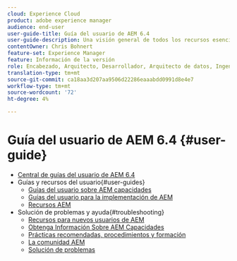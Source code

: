 ```yaml
---
cloud: Experience Cloud
product: adobe experience manager
audience: end-user
user-guide-title: Guía del usuario de AEM 6.4
user-guide-description: Una visión general de todos los recursos esenciales para comprender, instalar, administrar y usar AEM 6.4.
contentOwner: Chris Bohnert
feature-set: Experience Manager
feature: Información de la versión
role: Encabezado, Arquitecto, Desarrollador, Arquitecto de datos, Ingeniero de datos, Administrador, Profesional de negocios
translation-type: tm+mt
source-git-commit: ca18aa3d207aa9506d22286eaaabdd0991d8e4e7
workflow-type: tm+mt
source-wordcount: '72'
ht-degree: 4%

---
```



# Guía del usuario de AEM 6.4 {#user-guide}

+ [Central de guías del usuario de AEM 6.4](home.md)
+ Guías y recursos del usuario{#user-guides}
   + [Guías del usuario sobre AEM capacidades](capabilities.md)
   + [Guías del usuario para la implementación de AEM](implementation.md)
   + [Recursos AEM](resources.md)
+ Solución de problemas y ayuda{#troubleshooting}
   + [Recursos para nuevos usuarios de AEM](new.md)
   + [Obtenga Información Sobre AEM Capacidades](learn.md)
   + [Prácticas recomendadas, procedimientos y formación](best-practice.md)
   + [La comunidad AEM](community.md)
   + [Solución de problemas](troubleshooting.md)
